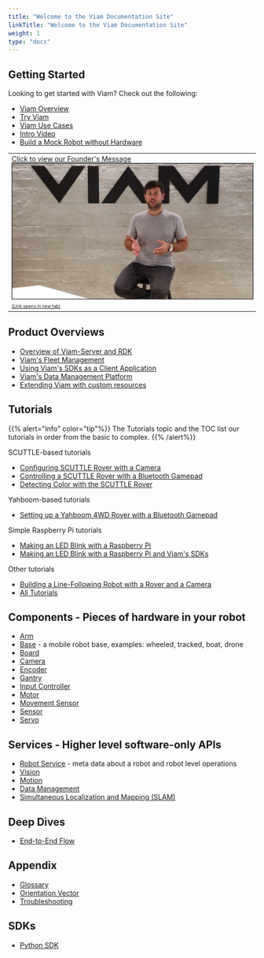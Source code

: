 ```yaml
---
title: "Welcome to the Viam Documentation Site"
linkTitle: "Welcome to the Viam Documentation Site"
weight: 1
type: "docs"
---
```


<div class="mra-row">
    <div class="mra-column">
        <h2>
            Getting Started
        </h2>
        <p>
            Looking to get started with Viam? Check out the following:
        </p>
        <ul>
            <li>
                <a href="/getting-started/high-level-overview">
                    Viam Overview
                </a>
            </li>
            <li>
                <a href="/getting-started/try-viam">
                    Try Viam
                </a>
            </li>
            <li>
                <a href="http://www.viam.com/use-cases">
                    Viam Use Cases
                </a>
            </li>
            <li>
                <a href="https://www.youtube.com/watch?v=TjmvnEdNVKs&ab_channel=EliotHorowitz">
                    Intro Video
                </a>
            </li>
            <li>
                <a href="/tutorials/build-a-mock-robot/">
                    Build a Mock Robot without Hardware
                </a>
            </li>
        </ul>
    </div>
    <div class="mra-column">
        <table>
            <tr>
                <td>
                    <a href="https://www.youtube.com/watch?v=TjmvnEdNVKs" target="_blank">
                        Click to view our Founder's Message
                        <img src="img/eliot-vid-thumb.png" style="border: 1px solid black">
                        <span style="font-size:xx-small" </span>
                            (Link opens in new tab)
                    </a>
                </td>
            </tr>
        </table>
    </div>
</div>

## Product Overviews

- [Overview of Viam-Server and RDK](./product-overviews/rdk/)
- [Viam's Fleet Management](./product-overviews/fleet-management/)
- [Using Viam's SDKs as a Client Application](./product-overviews/sdk-as-client/)
- [Viam's Data Management Platform](./product-overviews/data-management/)
- [Extending Viam with custom resources](./product-overviews/extending-viam)

## Tutorials

{{% alert="Info" color="tip"%}}
The Tutorials topic and the TOC list our tutorials in order from the  basic to complex.
{{% /alert%}}

SCUTTLE-based tutorials

- [Configuring SCUTTLE Rover with a Camera](./tutorials/scuttlebot/)
- [Controlling a SCUTTLE Rover with a Bluetooth Gamepad](./tutorials/scuttle-gamepad/)
- [Detecting Color with the SCUTTLE Rover](./tutorials/color-detection-scuttle/)

Yahboom-based tutorials

- [Setting up a Yahboom 4WD Rover with a Bluetooth Gamepad](./tutorials/yahboom-rover/)

Simple Raspberry Pi tutorials

- [Making an LED Blink with a Raspberry Pi](./tutorials/make-an-led-blink-with-the-viam-app/)
- [Making an LED Blink with a Raspberry Pi and Viam's SDKs](./tutorials/make-an-led-blink-with-a-raspberry-pi-and-sdk/)

Other tutorials

- [Building a Line-Following Robot with a Rover and a Camera](./tutorials/webcam-line-follower-robot/)
- [All Tutorials](./tutorials/)

## Components - Pieces of hardware in your robot

- [Arm](./components/arm/)
- [Base](./components/base/) - a mobile robot base, examples: wheeled, tracked, boat, drone
- [Board](./components/board/)
- [Camera](./components/camera/)
- [Encoder](./components/encoder/)
- [Gantry](./components/gantry/)
- [Input Controller](./components/input-controller/)
- [Motor](./components/motor/)
- [Movement Sensor](./components/movement-sensor/)
- [Sensor](./components/sensor/)
- [Servo](./components/servo/)

## Services - Higher level software-only APIs

- [Robot Service](./services/robot-service/) - meta data about a robot and robot level operations
- [Vision](./services/vision/)
- [Motion](./services/motion/)
- [Data Management](./services/data-management/)
- [Simultaneous Localization and Mapping (SLAM)](./services/slam/)

## Deep Dives

- [End-to-End Flow](./deeper-dive/robot-to-robot-comms/)

## Appendix

- [Glossary](./appendix/glossary/)
- [Orientation Vector](./appendix/orientation-vector/)
- [Troubleshooting](./appendix/troubleshooting/)

## SDKs

- [Python SDK](https://python.viam.dev/)
